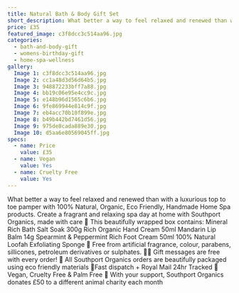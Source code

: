 ```yaml
---
title: Natural Bath & Body Gift Set
short_description: What better a way to feel relaxed and renewed than with a luxurious top to toe pamper with 100% N...
price: £35
featured_image: c3f8dcc3c514aa96.jpg
categories:
  - bath-and-body-gift
  - womens-birthday-gift
  - home-spa-wellness
gallery:
  Image 1: c3f8dcc3c514aa96.jpg
  Image 2: cc1a48d3d56d64b5.jpg
  Image 3: 948872233bff7a88.jpg
  Image 4: bb19c06e95e4cc9c.jpg
  Image 5: e148b96d1565c6b6.jpg
  Image 6: 9fe869944e814c9f.jpg
  Image 7: eb4acc70b10f899e.jpg
  Image 8: b49b442bd7461d56.jpg
  Image 9: 975de8cada889e30.jpg
  Image 10: d5aa6e80569045ff.jpg
specs:
  - name: Price
    value: £35
  - name: Vegan
    value: Yes
  - name: Cruelty Free
    value: Yes
---
```


What better a way to feel relaxed and renewed than with a luxurious top to toe pamper with 100% Natural, Organic, Eco Friendly, Handmade Home Spa products. Create a fragrant and relaxing spa day at home with Southport Organics, made with care 🛁
This beautifully wrapped box contains:
Mineral Rich Bath Salt Soak 300g
Rich Organic Hand Cream 50ml
Mandarin Lip Balm 14g
Spearmint & Peppermint Rich Foot Cream 50ml
100% Natural Loofah Exfoliating Sponge
🍊 Free from artificial fragrance, colour, parabens, sillicones, petroleum derivatives or sulphates.
✍🏼 Gift messages are free with every order!
🌿 All Southport Organics orders are beautifully packaged using eco friendly materials
📮Fast dispatch + Royal Mail 24hr Tracked
🐰 Vegan, Cruelty Free & Palm Free
🐾 With your support, Southport Organics donates £50 to a different animal charity each month